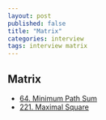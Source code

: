 ```yaml
---
layout: post
published: false
title: "Matrix"
categories: interview
tags: interview matrix
---
```


## Matrix

- [64. Minimum Path Sum](https://leetcode.com/problems/minimum-path-sum/)
- [221. Maximal Square](https://leetcode.com/problems/maximal-square/)